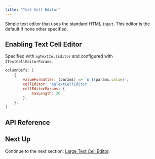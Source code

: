 ```yaml
---
title: "Text Cell Editor"
---
```


Simple text editor that uses the standard HTML `input`. This editor is the default if none other specified.

## Enabling Text Cell Editor

<grid-example title='Text Editor' name='text-editor' type='generated' options='{ "modules": ["clientside"] }'></grid-example>

Specified with `agTextCellEditor` and configured with `ITextCellEditorParams`.

```js
columnDefs: [
    {
        valueFormatter: (params) => `£ ${params.value}`,
        cellEditor: 'agTextCellEditor',
        cellEditorParams: {
            maxLength: 20
        },
    },
]
```

## API Reference

<interface-documentation interfaceName='ITextCellEditorParams' names='["useFormatter","maxLength"]'></interface-documentation>

## Next Up

Continue to the next section: [Large Text Cell Editor](../provided-cell-editors-large-text/).